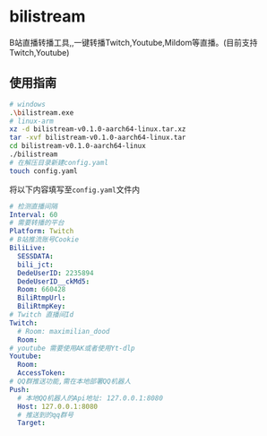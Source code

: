 

# bilistream

B站直播转播工具,,一键转播Twitch,Youtube,Mildom等直播。(目前支持Twitch,Youtube)

## 使用指南

```bash
# windows
.\bilistream.exe
# linux-arm
xz -d bilistream-v0.1.0-aarch64-linux.tar.xz
tar -xvf bilistream-v0.1.0-aarch64-linux.tar
cd bilistream-v0.1.0-aarch64-linux
./bilistream
# 在解压目录新建config.yaml
touch config.yaml
```

将以下内容填写至`config.yaml`文件内

``` yaml
# 检测直播间隔
Interval: 60
# 需要转播的平台
Platform: Twitch
# B站推流账号Cookie
BiliLive:
  SESSDATA: 
  bili_jct: 
  DedeUserID: 2235894
  DedeUserID__ckMd5: 
  Room: 660428
  BiliRtmpUrl: 
  BiliRtmpKey: 
# Twitch 直播间Id
Twitch:
  # Room: maximilian_dood
  Room: 
# youtube 需要使用AK或者使用Yt-dlp
Youtube:
  Room: 
  AccessToken: 
# QQ群推送功能,需在本地部署QQ机器人
Push:
  # 本地QQ机器人的Api地址: 127.0.0.1:8080
  Host: 127.0.0.1:8080
  # 推送到的qq群号
  Target:
```